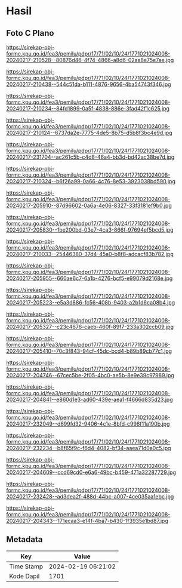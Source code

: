 # Hasil

## Foto C Plano

https://sirekap-obj-formc.kpu.go.id/fea3/pemilu/pdpr/17/71/02/10/24/1771021024008-20240217-210528--80876d46-4f74-4866-a8d6-02aa8e75e7ae.jpg

https://sirekap-obj-formc.kpu.go.id/fea3/pemilu/pdpr/17/71/02/10/24/1771021024008-20240217-210438--544c51da-b111-4876-9656-4ba54743f346.jpg

https://sirekap-obj-formc.kpu.go.id/fea3/pemilu/pdpr/17/71/02/10/24/1771021024008-20240217-210234--84fd1899-0a5f-4838-886e-3fad42f1c625.jpg

https://sirekap-obj-formc.kpu.go.id/fea3/pemilu/pdpr/17/71/02/10/24/1771021024008-20240217-210124--6737da2e-7775-4de5-8b75-d5b8f3bc4e9d.jpg

https://sirekap-obj-formc.kpu.go.id/fea3/pemilu/pdpr/17/71/02/10/24/1771021024008-20240217-231704--ac261c5b-c4d8-46a4-bb3d-bd42ac38be7d.jpg

https://sirekap-obj-formc.kpu.go.id/fea3/pemilu/pdpr/17/71/02/10/24/1771021024008-20240217-210324--b6f26a99-0a66-4c76-8e53-3923038bd590.jpg

https://sirekap-obj-formc.kpu.go.id/fea3/pemilu/pdpr/17/71/02/10/24/1771021024008-20240217-205910--87d96602-0a6a-4e06-8327-33f3181ef9b0.jpg

https://sirekap-obj-formc.kpu.go.id/fea3/pemilu/pdpr/17/71/02/10/24/1771021024008-20240217-205830--1be200bd-03e7-4ca3-866f-97694ef5bcd5.jpg

https://sirekap-obj-formc.kpu.go.id/fea3/pemilu/pdpr/17/71/02/10/24/1771021024008-20240217-210033--25446380-37d4-45a0-b8f8-adcacf83b782.jpg

https://sirekap-obj-formc.kpu.go.id/fea3/pemilu/pdpr/17/71/02/10/24/1771021024008-20240217-205955--660ae6c7-6a1b-4276-bcf5-e99079d2168e.jpg

https://sirekap-obj-formc.kpu.go.id/fea3/pemilu/pdpr/17/71/02/10/24/1771021024008-20240217-205223--e5a3d886-fc56-408b-9403-a2b1d6ca08b4.jpg

https://sirekap-obj-formc.kpu.go.id/fea3/pemilu/pdpr/17/71/02/10/24/1771021024008-20240217-205327--c23c4676-caeb-460f-89f7-233a302ccb09.jpg

https://sirekap-obj-formc.kpu.go.id/fea3/pemilu/pdpr/17/71/02/10/24/1771021024008-20240217-205410--70c3f843-94cf-45dc-bcd4-b89b89cb77c1.jpg

https://sirekap-obj-formc.kpu.go.id/fea3/pemilu/pdpr/17/71/02/10/24/1771021024008-20240217-204746--67cec5be-2f05-4bc0-ae5b-8e9e39c97989.jpg

https://sirekap-obj-formc.kpu.go.id/fea3/pemilu/pdpr/17/71/02/10/24/1771021024008-20240217-204841--e860d1e3-ad60-439e-aea1-f4666d835d23.jpg

https://sirekap-obj-formc.kpu.go.id/fea3/pemilu/pdpr/17/71/02/10/24/1771021024008-20240217-232049--d699fd32-9406-4c1e-8bfd-c996f11a190b.jpg

https://sirekap-obj-formc.kpu.go.id/fea3/pemilu/pdpr/17/71/02/10/24/1771021024008-20240217-232234--b8f65f9c-f6d4-4082-bf34-aaea71d0a0c5.jpg

https://sirekap-obj-formc.kpu.go.id/fea3/pemilu/pdpr/17/71/02/10/24/1771021024008-20240217-204609--ccd69cd0-e6a6-49bc-b459-471a32287729.jpg

https://sirekap-obj-formc.kpu.go.id/fea3/pemilu/pdpr/17/71/02/10/24/1771021024008-20240217-232428--ad3dea2f-488d-44bc-a007-4ce035aa1ebc.jpg

https://sirekap-obj-formc.kpu.go.id/fea3/pemilu/pdpr/17/71/02/10/24/1771021024008-20240217-204343--171ecaa3-e14f-4ba7-b430-1f3935e1bd87.jpg


## Metadata

| Key        | Value               |
| ---------- | ------------------- |
| Time Stamp | 2024-02-19 06:21:02 |
| Kode Dapil | 1701                |



